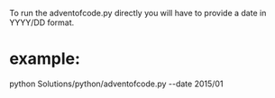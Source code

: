 To run the adventofcode.py directly you will have to provide a date in YYYY/DD format.

# example: 
python Solutions/python/adventofcode.py --date 2015/01
